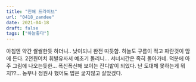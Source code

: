 ```yaml
---
title: "진해 드라이브"
url: "0418_zandee"
date: 2021-04-18
draft: false
tags: ["하늘좋다"]
---
```

아침엔 약간 쌀쌀한듯 하더니.. 낮이되니 완전 따듯함. 하늘도 구름이 적고 파란것이 맘에 든다. 2천원어치 휘발유사서 예초기 돌리니... 서너시간은 족히 돌아가네. 덕분에 아주 그림에 나오는듯한... 폭신폭신해 보이는 잔디밭이 되었다. 난 도대체 못하는게 뭐지??... 농부나 정원사 했어도 밥은 굶지않고 살았겠다.
